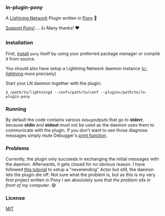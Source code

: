 ### ln-plugin-pony

A [Lightning Network](https://github.com/lightningnetwork/lightning-rfc) Plugin written in [Pony](https://www.ponylang.io/) :horse:

[Support Pony!](https://opencollective.com/ponyc/donate?referral=36826)  ... :+1: Many thanks! :heart:

### Installation

First, [install](https://github.com/ponylang/ponyc/blob/master/README.md#installation) `pony` itself by using your preferred package manager or compile it from source.

You should also have setup a Lightning Network daemon instance ([c-lightning](https://github.com/ElementsProject/lightning) more precisely)

Start your LN daemon together with the plugin:

```shell
$ /path/to/lightningd --conf=/path/to/conf --plugin=/path/to/ln-plugin-pony
```

### Running

By default the code contains various `debug`outputs that go to **stderr**, because **stdin** and **stdout** must not be used as the daemon uses them to communicate with the plugin. If you don't want to see those diagnose messages simply mute Debugger's [print function](https://github.com/Actinium-project/ln-plugin-pony/blob/master/plugin.pony#L26).

### Problems

Currently, the plugin only succeeds in exchanging the initial messages with the daemon. Afterwards, it gets closed for no obvious reason. I have followed [this tutorial](https://www.monkeysnatchbanana.com/2016/01/16/pony-patterns-waiting/) to setup a "neverending" Actor but still, the daemon lets the plugin die off. Not sure what the problem is, but as this is my very first project written in Pony I am absolutely sure that *the problem sits in front of my computer*. :sweat_smile:

### License

[MIT](https://github.com/Actinium-project/ln-plugin-pony/blob/master/LICENSE)
